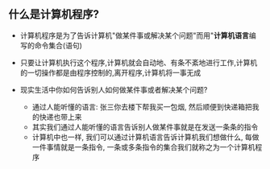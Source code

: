 ## 什么是计算机程序?

  - 计算机程序是为了告诉计算机"做某件事或解决某个问题"而用"**计算机语言**编写的命令集合(语句)
  - 只要让计算机执行这个程序,计算机就会自动地、有条不紊地进行工作,计算机的一切操作都是由程序控制的,离开程序,计算机将一事无成

- 现实生活中你如何告诉别人如何做某件事或者解决某个问题?
  + 通过人能听懂的语言: 张三你去楼下帮我买一包烟, 然后顺便到快递箱把我的快递也带上来
  + 其实我们通过人能听懂的语言告诉别人做某件事就是在发送一条条的指令
  + 计算机中也一样, 我们可以通过计算机语言告诉计算机我们想做什么, 每做一件事情就是一条指令, 一条或多条指令的集合我们就称之为一个计算机程序

